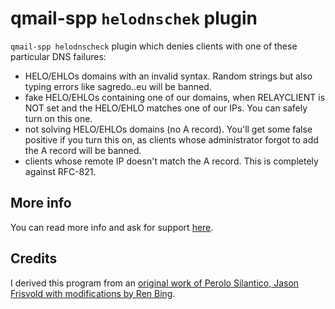 # qmail-spp `helodnschek` plugin

`qmail-spp helodnscheck` plugin which denies clients with one of these particular DNS failures:
- HELO/EHLOs domains with an invalid syntax. Random strings but also typing errors like sagredo..eu will be banned.
- fake HELO/EHLOs containing one of our domains, when RELAYCLIENT is NOT set and the HELO/EHLO matches one of our IPs. You can safely turn on this one.
- not solving HELO/EHLOs domains (no A record). You'll get some false positive if you turn this on, as clients whose administrator forgot to add the A record will be banned.
- clients whose remote IP doesn't match the A record. This is completely against RFC-821.

## More info
You can read more info and ask for support [here](https://notes.sagredo.eu/en/qmail-notes-185/denying-bad-dns-heloehlos-255.html).

## Credits 
I derived this program from an [original work of Perolo Silantico, Jason Frisvold with modifications by Ren Bing](https://qmail-spp.sourceforge.net/plugins/details/?id=33).
